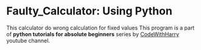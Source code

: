# Faulty_Calculator: Using Python
This calculator do wrong calculation for fixed values
This program is a part of __python tutorials for absolute beginners__ series by 
[CodeWithHarry](https://www.youtube.com/channel/UCeVMnSShP_Iviwkknt83cww "CodeWithHarry") youtube channel.

